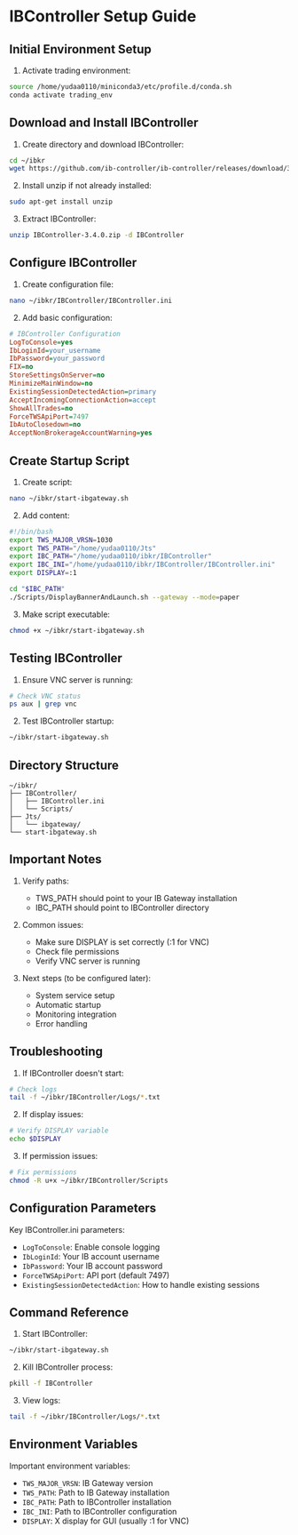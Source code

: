 # IBController Setup Guide

## Initial Environment Setup

1. Activate trading environment:
```bash
source /home/yudaa0110/miniconda3/etc/profile.d/conda.sh
conda activate trading_env
```

## Download and Install IBController

1. Create directory and download IBController:
```bash
cd ~/ibkr
wget https://github.com/ib-controller/ib-controller/releases/download/3.4.0/IBController-3.4.0.zip
```

2. Install unzip if not already installed:
```bash
sudo apt-get install unzip
```

3. Extract IBController:
```bash
unzip IBController-3.4.0.zip -d IBController
```

## Configure IBController

1. Create configuration file:
```bash
nano ~/ibkr/IBController/IBController.ini
```

2. Add basic configuration:
```ini
# IBController Configuration
LogToConsole=yes
IbLoginId=your_username
IbPassword=your_password
FIX=no
StoreSettingsOnServer=no
MinimizeMainWindow=no
ExistingSessionDetectedAction=primary
AcceptIncomingConnectionAction=accept
ShowAllTrades=no
ForceTWSApiPort=7497
IbAutoClosedown=no
AcceptNonBrokerageAccountWarning=yes
```

## Create Startup Script

1. Create script:
```bash
nano ~/ibkr/start-ibgateway.sh
```

2. Add content:
```bash
#!/bin/bash
export TWS_MAJOR_VRSN=1030
export TWS_PATH="/home/yudaa0110/Jts"
export IBC_PATH="/home/yudaa0110/ibkr/IBController"
export IBC_INI="/home/yudaa0110/ibkr/IBController/IBController.ini"
export DISPLAY=:1

cd "$IBC_PATH"
./Scripts/DisplayBannerAndLaunch.sh --gateway --mode=paper
```

3. Make script executable:
```bash
chmod +x ~/ibkr/start-ibgateway.sh
```

## Testing IBController

1. Ensure VNC server is running:
```bash
# Check VNC status
ps aux | grep vnc
```

2. Test IBController startup:
```bash
~/ibkr/start-ibgateway.sh
```

## Directory Structure
```
~/ibkr/
├── IBController/
│   ├── IBController.ini
│   └── Scripts/
├── Jts/
│   └── ibgateway/
└── start-ibgateway.sh
```

## Important Notes

1. Verify paths:
   - TWS_PATH should point to your IB Gateway installation
   - IBC_PATH should point to IBController directory

2. Common issues:
   - Make sure DISPLAY is set correctly (:1 for VNC)
   - Check file permissions
   - Verify VNC server is running

3. Next steps (to be configured later):
   - System service setup
   - Automatic startup
   - Monitoring integration
   - Error handling

## Troubleshooting

1. If IBController doesn't start:
```bash
# Check logs
tail -f ~/ibkr/IBController/Logs/*.txt
```

2. If display issues:
```bash
# Verify DISPLAY variable
echo $DISPLAY
```

3. If permission issues:
```bash
# Fix permissions
chmod -R u+x ~/ibkr/IBController/Scripts
```

## Configuration Parameters

Key IBController.ini parameters:
- `LogToConsole`: Enable console logging
- `IbLoginId`: Your IB account username
- `IbPassword`: Your IB account password
- `ForceTWSApiPort`: API port (default 7497)
- `ExistingSessionDetectedAction`: How to handle existing sessions

## Command Reference

1. Start IBController:
```bash
~/ibkr/start-ibgateway.sh
```

2. Kill IBController process:
```bash
pkill -f IBController
```

3. View logs:
```bash
tail -f ~/ibkr/IBController/Logs/*.txt
```

## Environment Variables

Important environment variables:
- `TWS_MAJOR_VRSN`: IB Gateway version
- `TWS_PATH`: Path to IB Gateway installation
- `IBC_PATH`: Path to IBController installation
- `IBC_INI`: Path to IBController configuration
- `DISPLAY`: X display for GUI (usually :1 for VNC)
